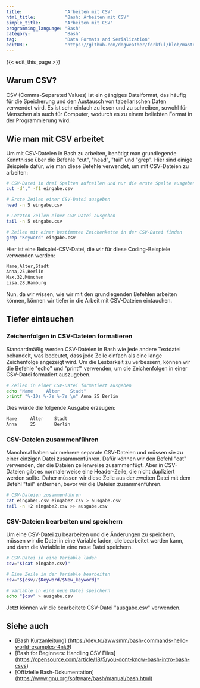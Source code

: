 ```yaml
---
title:                "Arbeiten mit CSV"
html_title:           "Bash: Arbeiten mit CSV"
simple_title:         "Arbeiten mit CSV"
programming_language: "Bash"
category:             "Bash"
tag:                  "Data Formats and Serialization"
editURL:              "https://github.com/dogweather/forkful/blob/master/content/de/bash/working-with-csv.md"
---
```


{{< edit_this_page >}}

## Warum CSV?

CSV (Comma-Separated Values) ist ein gängiges Dateiformat, das häufig für die Speicherung und den Austausch von tabellarischen Daten verwendet wird. Es ist sehr einfach zu lesen und zu schreiben, sowohl für Menschen als auch für Computer, wodurch es zu einem beliebten Format in der Programmierung wird.

## Wie man mit CSV arbeitet

Um mit CSV-Dateien in Bash zu arbeiten, benötigt man grundlegende Kenntnisse über die Befehle "cut", "head", "tail" und "grep". Hier sind einige Beispiele dafür, wie man diese Befehle verwendet, um mit CSV-Dateien zu arbeiten:

```Bash
# CSV-Datei in drei Spalten aufteilen und nur die erste Spalte ausgeben
cut -d"," -f1 eingabe.csv

# Erste Zeilen einer CSV-Datei ausgeben
head -n 5 eingabe.csv

# Letzten Zeilen einer CSV-Datei ausgeben
tail -n 5 eingabe.csv

# Zeilen mit einer bestimmten Zeichenkette in der CSV-Datei finden
grep "Keyword" eingabe.csv
```

Hier ist eine Beispiel-CSV-Datei, die wir für diese Coding-Beispiele verwenden werden:

```Bash
Name,Alter,Stadt
Anna,25,Berlin
Max,32,München
Lisa,28,Hamburg
```

Nun, da wir wissen, wie wir mit den grundlegenden Befehlen arbeiten können, können wir tiefer in die Arbeit mit CSV-Dateien eintauchen.

## Tiefer eintauchen

### Zeichenfolgen in CSV-Dateien formatieren

Standardmäßig werden CSV-Dateien in Bash wie jede andere Textdatei behandelt, was bedeutet, dass jede Zeile einfach als eine lange Zeichenfolge angezeigt wird. Um die Lesbarkeit zu verbessern, können wir die Befehle "echo" und "printf" verwenden, um die Zeichenfolgen in einer CSV-Datei formatiert auszugeben.

```Bash
# Zeilen in einer CSV-Datei formatiert ausgeben
echo "Name     Alter    Stadt"
printf "%-10s %-7s %-7s \n" Anna 25 Berlin
```

Dies würde die folgende Ausgabe erzeugen:

```Bash
Name     Alter    Stadt
Anna     25       Berlin
```

### CSV-Dateien zusammenführen

Manchmal haben wir mehrere separate CSV-Dateien und müssen sie zu einer einzigen Datei zusammenführen. Dafür können wir den Befehl "cat" verwenden, der die Dateien zeilenweise zusammenfügt. Aber in CSV-Dateien gibt es normalerweise eine Header-Zeile, die nicht dupliziert werden sollte. Daher müssen wir diese Zeile aus der zweiten Datei mit dem Befehl "tail" entfernen, bevor wir die Dateien zusammenführen.

```Bash
# CSV-Dateien zusammenführen
cat eingabe1.csv eingabe2.csv > ausgabe.csv
tail -n +2 eingabe2.csv >> ausgabe.csv
```

### CSV-Dateien bearbeiten und speichern

Um eine CSV-Datei zu bearbeiten und die Änderungen zu speichern, müssen wir die Datei in eine Variable laden, die bearbeitet werden kann, und dann die Variable in eine neue Datei speichern.

```Bash
# CSV-Datei in eine Variable laden
csv="$(cat eingabe.csv)"

# Eine Zeile in der Variable bearbeiten
csv="${csv//$Keyword/$New_keyword}"

# Variable in eine neue Datei speichern
echo "$csv" > ausgabe.csv
```

Jetzt können wir die bearbeitete CSV-Datei "ausgabe.csv" verwenden.

## Siehe auch

- [Bash Kurzanleitung] (https://dev.to/awwsmm/bash-commands-hello-world-examples-4nk9)
- [Bash for Beginners: Handling CSV Files] (https://opensource.com/article/18/5/you-dont-know-bash-intro-bash-csvs)
- [Offizielle Bash-Dokumentation] (https://www.gnu.org/software/bash/manual/bash.html)